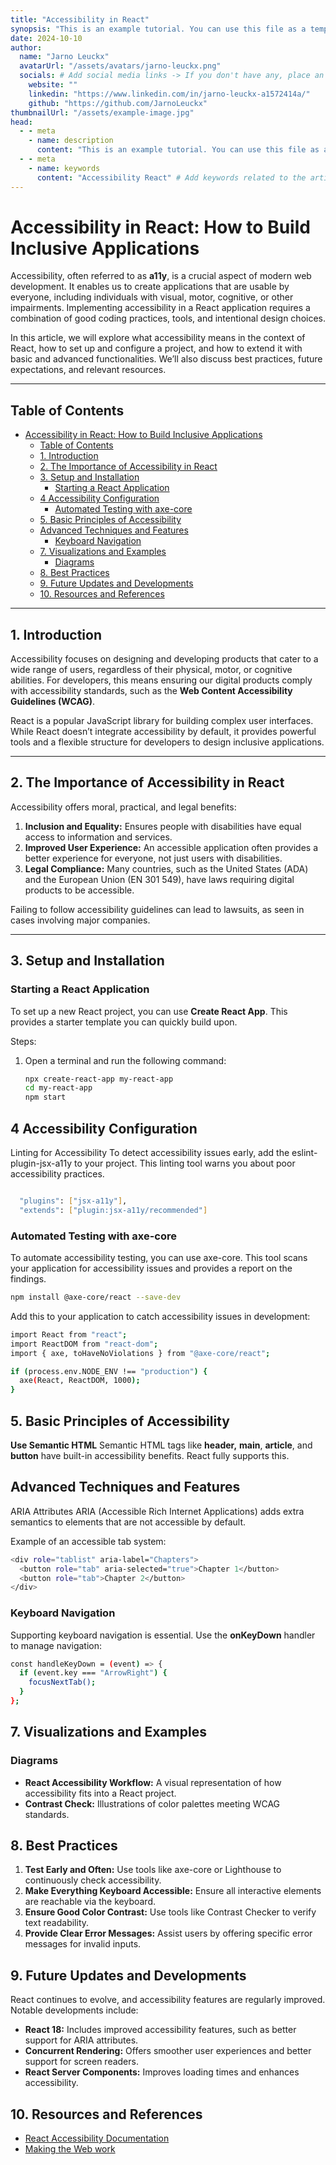 ```yaml
---
title: "Accessibility in React"
synopsis: "This is an example tutorial. You can use this file as a template to create your own tutorials."
date: 2024-10-10
author:
  name: "Jarno Leuckx"
  avatarUrl: "/assets/avatars/jarno-leuckx.png"
  socials: # Add social media links -> If you don't have any, place an empty string ''
    website: ""
    linkedin: "https://www.linkedin.com/in/jarno-leuckx-a1572414a/"
    github: "https://github.com/JarnoLeuckx"
thumbnailUrl: "/assets/example-image.jpg"
head:
  - - meta
    - name: description
      content: "This is an example tutorial. You can use this file as a template to create your own tutorials." # Add a description of the article
  - - meta
    - name: keywords
      content: "Accessibility React" # Add keywords related to the article
---
```


# Accessibility in React: How to Build Inclusive Applications

Accessibility, often referred to as **a11y**, is a crucial aspect of modern web development. It enables us to create applications that are usable by everyone, including individuals with visual, motor, cognitive, or other impairments. Implementing accessibility in a React application requires a combination of good coding practices, tools, and intentional design choices.

In this article, we will explore what accessibility means in the context of React, how to set up and configure a project, and how to extend it with basic and advanced functionalities. We’ll also discuss best practices, future expectations, and relevant resources.

---

## Table of Contents

- [Accessibility in React: How to Build Inclusive Applications](#accessibility-in-react-how-to-build-inclusive-applications)
  - [Table of Contents](#table-of-contents)
  - [1. Introduction](#1-introduction)
  - [2. The Importance of Accessibility in React](#2-the-importance-of-accessibility-in-react)
  - [3. Setup and Installation](#3-setup-and-installation)
    - [Starting a React Application](#starting-a-react-application)
  - [4 Accessibility Configuration](#4-accessibility-configuration)
    - [Automated Testing with axe-core](#automated-testing-with-axe-core)
  - [5. Basic Principles of Accessibility](#5-basic-principles-of-accessibility)
  - [Advanced Techniques and Features](#advanced-techniques-and-features)
    - [Keyboard Navigation](#keyboard-navigation)
  - [7. Visualizations and Examples](#7-visualizations-and-examples)
    - [Diagrams](#diagrams)
  - [8. Best Practices](#8-best-practices)
  - [9. Future Updates and Developments](#9-future-updates-and-developments)
  - [10. Resources and References](#10-resources-and-references)

---

## 1. Introduction

Accessibility focuses on designing and developing products that cater to a wide range of users, regardless of their physical, motor, or cognitive abilities. For developers, this means ensuring our digital products comply with accessibility standards, such as the **Web Content Accessibility Guidelines (WCAG)**.

React is a popular JavaScript library for building complex user interfaces. While React doesn’t integrate accessibility by default, it provides powerful tools and a flexible structure for developers to design inclusive applications.

---

## 2. The Importance of Accessibility in React

Accessibility offers moral, practical, and legal benefits:

1. **Inclusion and Equality:** Ensures people with disabilities have equal access to information and services.
2. **Improved User Experience:** An accessible application often provides a better experience for everyone, not just users with disabilities.
3. **Legal Compliance:** Many countries, such as the United States (ADA) and the European Union (EN 301 549), have laws requiring digital products to be accessible.

Failing to follow accessibility guidelines can lead to lawsuits, as seen in cases involving major companies.

---

## 3. Setup and Installation

### Starting a React Application

To set up a new React project, you can use **Create React App**. This provides a starter template you can quickly build upon.

Steps:

1. Open a terminal and run the following command:

   ```bash
   npx create-react-app my-react-app
   cd my-react-app
   npm start
   ```

## 4 Accessibility Configuration

Linting for Accessibility
To detect accessibility issues early, add the eslint-plugin-jsx-a11y to your project. This linting tool warns you about poor accessibility practices.

```bash

  "plugins": ["jsx-a11y"],
  "extends": ["plugin:jsx-a11y/recommended"]

```

### Automated Testing with axe-core

To automate accessibility testing, you can use axe-core. This tool scans your application for accessibility issues and
provides a report on the findings.

```bash
npm install @axe-core/react --save-dev
```

Add this to your application to catch accessibility issues in development:

```bash
import React from "react";
import ReactDOM from "react-dom";
import { axe, toHaveNoViolations } from "@axe-core/react";

if (process.env.NODE_ENV !== "production") {
  axe(React, ReactDOM, 1000);
}
```

## 5. Basic Principles of Accessibility

**Use Semantic HTML**
Semantic HTML tags like **header,** **main**, **article**, and **button** have built-in accessibility benefits. React fully supports this.

## Advanced Techniques and Features

ARIA Attributes
ARIA (Accessible Rich Internet Applications) adds extra semantics to elements that are not accessible by default.

Example of an accessible tab system:

```bash
<div role="tablist" aria-label="Chapters">
  <button role="tab" aria-selected="true">Chapter 1</button>
  <button role="tab">Chapter 2</button>
</div>
```

### Keyboard Navigation

Supporting keyboard navigation is essential. Use the **onKeyDown** handler to manage navigation:

```bash
const handleKeyDown = (event) => {
  if (event.key === "ArrowRight") {
    focusNextTab();
  }
};
```

## 7. Visualizations and Examples

### Diagrams

* **React Accessibility Workflow:** A visual representation of how accessibility fits into a React project.
* **Contrast Check:** Illustrations of color palettes meeting WCAG standards.

## 8. Best Practices

1. **Test Early and Often:** Use tools like axe-core or Lighthouse to continuously check accessibility.
2. **Make Everything Keyboard Accessible:** Ensure all interactive elements are reachable via the keyboard.
3. **Ensure Good Color Contrast:** Use tools like Contrast Checker to verify text readability.
4. **Provide Clear Error Messages:** Assist users by offering specific error messages for invalid inputs.


## 9. Future Updates and Developments
React continues to evolve, and accessibility features are regularly improved. Notable developments include:
* **React 18:** Includes improved accessibility features, such as better support for ARIA attributes.
* **Concurrent Rendering:** Offers smoother user experiences and better support for screen readers.
* **React Server Components:** Improves loading times and enhances accessibility.

## 10. Resources and References
- [React Accessibility Documentation](https://reactnative.dev/docs/accessibility)
- [Making the Web work](https://www.w3.org/WAI/standards-guidelines/wcag/)